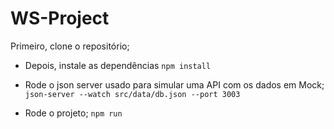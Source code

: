 # WS-Project
Primeiro, clone o repositório;

* Depois, instale as dependências
```npm install```

* Rode o json server usado para simular uma API com os dados em Mock;
```json-server --watch src/data/db.json --port 3003```

* Rode o projeto;
```npm run```
